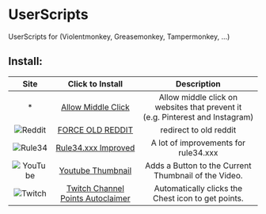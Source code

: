 # UserScripts
UserScripts for (Violentmonkey, Greasemonkey, Tampermonkey, ...)

## Install:
| Site | Click to Install | Description |
| :---: | :---: | :---: |
| * | [Allow Middle Click](https://github.com/0xC0LD/UserScripts/raw/master/allow_middle_click.user.js) | Allow middle click on websites that prevent it<br>(e.g. Pinterest and Instagram) |
| ![Reddit](https://www.redditstatic.com/desktop2x/img/favicon/favicon-16x16.png) | [FORCE OLD REDDIT](https://github.com/0xC0LD/UserScripts/raw/master/oldReddit.user.js) | redirect to old reddit |
| ![Rule34](https://rule34.xxx/favicon.ico) | [Rule34.xxx Improved](https://github.com/0xC0LD/UserScripts/raw/master/rule34_improved.user.js) | A lot of improvements for rule34.xxx |
| ![YouTube](https://www.youtube.com/favicon.ico) | [Youtube Thumbnail](https://github.com/0xC0LD/UserScripts/raw/master/ytthumb.user.js) | Adds a Button to the Current Thumbnail of the Video. |
| ![Twitch](https://static.twitchcdn.net/assets/favicon-16-2d5d1f5ddd489ee10398.png) | [Twitch Channel Points Autoclaimer](https://github.com/0xC0LD/UserScripts/raw/master/TCPA.user.js) | Automatically clicks the Chest icon to get points. |
